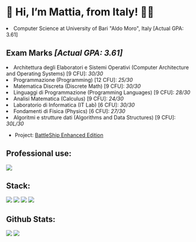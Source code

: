 <h1>👋 Hi, I’m Mattia, from Italy! 👨‍💻</h1>
<li>Computer Science at University of Bari "Aldo Moro", Italy [Actual GPA: 3.61]</li>

<h2> Exam Marks <i>[Actual GPA: 3.61]</i></h2>

<li> Architettura degli Elaboratori e Sistemi Operativi (Computer Architecture and Operating Systems) [9 CFU]: <i>30/30</i> </li>
<li> Programmazione (Programming) [12 CFU]: <i>25/30</i> </li>
<li> Matematica Discreta (Discrete Math) [9 CFU]: <i>30/30</i></li> 
<li> Linguaggi di Programmazione (Programming Languages) [9 CFU]: <i> 28/30 </i> </li>
<li> Analisi Matematica (Calculus) [9 CFU]: <i> 24/30 </i> </li>
<li> Laboratorio di Informatica (IT Lab) [6 CFU]: <i> 30/30 </i></li>
<li> Fondamenti di Fisica (Physics) [6 CFU]: <i> 27/30 </i></li>
<li> Algoritmi e strutture dati (Algorithms and Data Structures) [9 CFU]: <i> 30L/30 </i></li>
<ul><li>Project: <a href="https://github.com/Stefano-Labianca/battaglia-navale">BattleShip Enhanced Edition</a></li></ul>

<h2> Professional use: </h2>

<a href="https://www.linkedin.com/in/mattiacurri/"> <img src="https://img.shields.io/badge/LinkedIn-0077B5?style=for-the-badge&logo=linkedin&logoColor=white" /></a>

<h2> Stack: </h2>
<a href="https://www.overleaf.com/"><img src="https://img.shields.io/badge/LaTeX-47A141?style=for-the-badge&logo=LaTeX&logoColor=white" /></a>
<a href="https://en.wikipedia.org/wiki/C_(programming_language)"><img src="https://img.shields.io/badge/C-00599C?style=for-the-badge&logo=c&logoColor=white" /></a>
<a href="https://en.wikipedia.org/wiki/C%2B%2B"><img src="https://img.shields.io/badge/C%2B%2B-00599C?style=for-the-badge&logo=c%2B%2B&logoColor=white" /></a>
<a href="https://en.wikipedia.org/wiki/SQL"><img src="https://img.shields.io/badge/MySQL-005C84?style=for-the-badge&logo=mysql&logoColor=white" /></a>
<br>

<h2> Github Stats: </h2>
<img src="https://github-readme-stats.vercel.app/api?username=mattiacurri&count_private=true&theme=dark" />
<img src="https://github-readme-streak-stats.herokuapp.com/?user=mattiacurri" />

